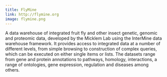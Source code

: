 ```yaml
---
title: FlyMine
link: http://flymine.org
image: flymine.png
---
```

A data warehouse of integrated fruit fly and other insect genetic, genomic and proteomic data, developed by the Micklem Lab using the InterMine data warehouse framework. It provides access to integrated data at a number of different levels, from simple browsing to construction of complex queries, which can be executed on either single items or lists. The datasets range from gene and protein annotations to pathways, homology, interactions, a range of ontologies, gene expression, regulation and diseases among others.
